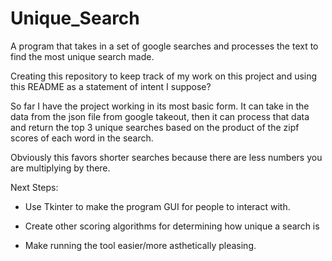 # Unique_Search

A program that takes in a set of google searches and processes the text to find the most unique search made.

Creating this repository to keep track of my work on this project and using this README as a statement of intent I suppose?

So far I have the project working in its most basic form. It can take in the data from the json file from google takeout,
then it can process that data and return the top 3 unique searches based on the product of the zipf scores of each word in the search.

Obviously this favors shorter searches because there are less numbers you are multiplying by there.

Next Steps:

- Use Tkinter to make the program GUI for people to interact with.

- Create other scoring algorithms for determining how unique a search is

- Make running the tool easier/more asthetically pleasing.
